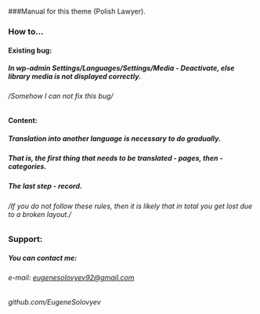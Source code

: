 ###Manual for this theme (Polish Lawyer).
### How to...
#### Existing bug:
##### In wp-admin Settings/Languages/Settings/Media - Deactivate, else library media is not displayed correctly.
###### /Somehow I can not fix this bug/
#### Content:
##### Translation into another language is necessary to do gradually.
##### That is, the first thing that needs to be translated - pages, then - categories.
##### The last step - record.
###### /If you do not follow these rules, then it is likely that in total you get lost due to a broken layout./
### Support:
##### You can contact me:
###### e-mail: eugenesolovyev92@gmail.com
###### github.com/EugeneSolovyev